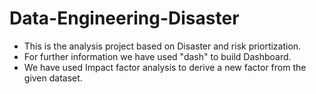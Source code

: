 # Data-Engineering-Disaster
* This is the analysis project based on Disaster and risk priortization.
* For further information we have used "dash" to build Dashboard.
* We have used Impact factor analysis to derive a new factor from the given dataset.